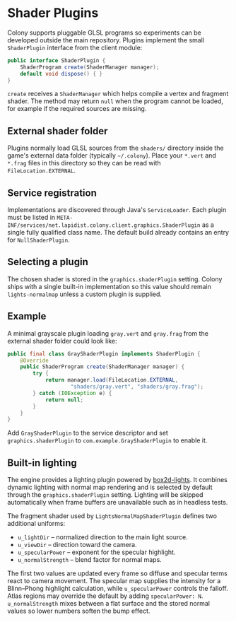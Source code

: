 # Shader Plugins

Colony supports pluggable GLSL programs so experiments can be developed
outside the main repository. Plugins implement the small
`ShaderPlugin` interface from the client module:

```java
public interface ShaderPlugin {
    ShaderProgram create(ShaderManager manager);
    default void dispose() { }
}
```

`create` receives a `ShaderManager` which helps compile a vertex and
fragment shader. The method may return `null` when the program cannot be
loaded, for example if the required sources are missing.

## External shader folder

Plugins normally load GLSL sources from the `shaders/` directory inside
the game's external data folder (typically `~/.colony`). Place your
`*.vert` and `*.frag` files in this directory so they can be read with
`FileLocation.EXTERNAL`.

## Service registration

Implementations are discovered through Java's `ServiceLoader`. Each
plugin must be listed in
`META-INF/services/net.lapidist.colony.client.graphics.ShaderPlugin` as
a single fully qualified class name. The default build already contains
an entry for `NullShaderPlugin`.

## Selecting a plugin

The chosen shader is stored in the `graphics.shaderPlugin` setting.
Colony ships with a single built-in implementation so this value should
remain `lights-normalmap` unless a custom plugin is supplied.

## Example

A minimal grayscale plugin loading `gray.vert` and `gray.frag` from the
external shader folder could look like:

```java
public final class GrayShaderPlugin implements ShaderPlugin {
    @Override
    public ShaderProgram create(ShaderManager manager) {
        try {
            return manager.load(FileLocation.EXTERNAL,
                    "shaders/gray.vert", "shaders/gray.frag");
        } catch (IOException e) {
            return null;
        }
    }
}
```

Add `GrayShaderPlugin` to the service descriptor and set
`graphics.shaderPlugin` to `com.example.GrayShaderPlugin` to enable it.

## Built-in lighting

The engine provides a lighting plugin powered by
[box2d-lights](https://github.com/libgdx/box2dlights). It combines dynamic
lighting with normal map rendering and is selected by default through the
`graphics.shaderPlugin` setting. Lighting will be skipped automatically when
frame buffers are unavailable such as in headless tests.

The fragment shader used by `LightsNormalMapShaderPlugin` defines two
additional uniforms:

* `u_lightDir` – normalized direction to the main light source.
* `u_viewDir` – direction toward the camera.
* `u_specularPower` – exponent for the specular highlight.
* `u_normalStrength` – blend factor for normal maps.

The first two values are updated every frame so diffuse and specular terms react
to camera movement. The specular map supplies the intensity for a Blinn–Phong
highlight calculation, while `u_specularPower` controls the falloff. Atlas
regions may override the default by adding `specularPower: N`.
`u_normalStrength` mixes between a flat surface and the stored normal values so
lower numbers soften the bump effect.
